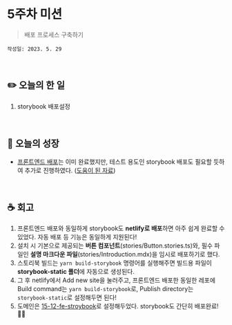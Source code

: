 # 5주차 미션
> 배포 프로세스 구축하기

`작성일: 2023. 5. 29`

<br>

## **✏️ 오늘의 한 일**

1. storybook 배포설정

<br>

## **🌈 오늘의 성장**

- [프론트엔드 배포](https:/15-12-fe.netlify.app/)는 이미 완료했지만, 테스트 용도인 storybook 배포도 필요할 듯하여 추가로 진행하였다. ([도움이 된 자료](https://m.blog.naver.com/rudhi87/221734651485))

<br>

## **☕️ 회고**

1. 프론트엔드 배포와 동일하게 storybook도 **netlify로 배포**하면 아주 쉽게 완료할 수 있었다. 자동 배포 등 기능은 동일하게 지원된다!
2. 설치 시 기본으로 제공되는 **버튼 컴포넌트**(stories/Button.stories.ts)와, 필수 파일인 **설명 마크다운 파일**(stories/Introduction.mdx)을 임시로 배포하기로 했다.
3. 스토리북 빌드는 `yarn build-storybook` 명령어를 실행해주면 빌드용 파일이 **storybook-static 폴더**에 자동으로 생성된다.
4. 그 후 netlify에서 Add new site을 눌러주고, 프론트엔드 배포한 동일한 레포에 Build command는 `yarn build-storybook`로,
Publish directory는 `storybook-static`로 설정해두면 된다!
5. 도메인은 [15-12-fe-stroybook](https://15-12-fe-stroybook.netlify.app)로 설정해두었다. storybook도 간단히 배포완료! 🙌🏻